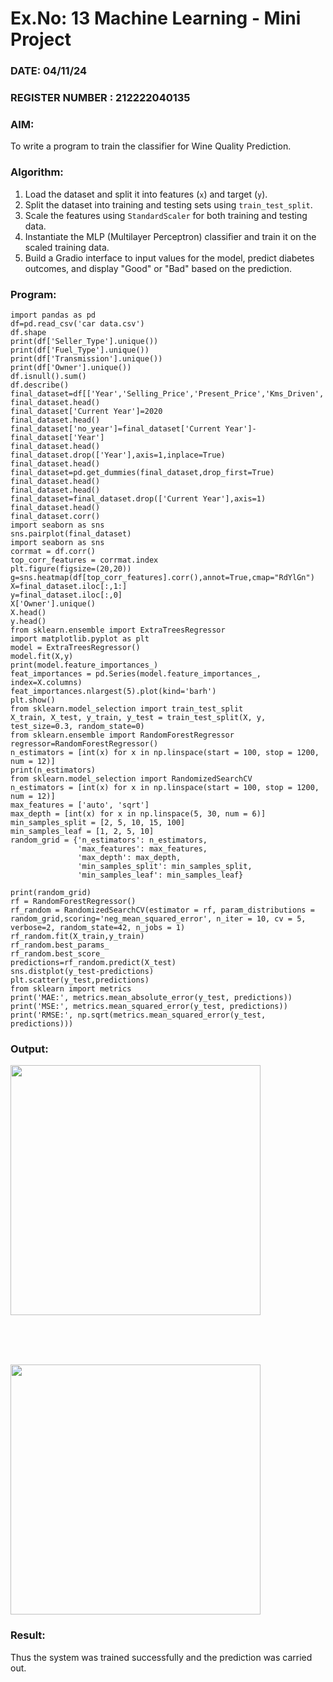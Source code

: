 # Ex.No: 13 Machine Learning - Mini Project  
### DATE: 04/11/24                                                                           
### REGISTER NUMBER : 212222040135

### AIM: 
To write a program to train the classifier for Wine Quality Prediction.
###  Algorithm:
1. Load the dataset and split it into features (`x`) and target (`y`).
2. Split the dataset into training and testing sets using `train_test_split`.
3. Scale the features using `StandardScaler` for both training and testing data.
4. Instantiate the MLP (Multilayer Perceptron) classifier and train it on the scaled training data.
5. Build a Gradio interface to input values for the model, predict diabetes outcomes, and display "Good" or "Bad" based on the prediction.

### Program:
```
import pandas as pd
df=pd.read_csv('car data.csv')
df.shape
print(df['Seller_Type'].unique())
print(df['Fuel_Type'].unique())
print(df['Transmission'].unique())
print(df['Owner'].unique())
df.isnull().sum()
df.describe()
final_dataset=df[['Year','Selling_Price','Present_Price','Kms_Driven','Fuel_Type','Seller_Type','Transmission','Owner']]
final_dataset.head()
final_dataset['Current Year']=2020
final_dataset.head()
final_dataset['no_year']=final_dataset['Current Year']- final_dataset['Year']
final_dataset.head()
final_dataset.drop(['Year'],axis=1,inplace=True)
final_dataset.head()
final_dataset=pd.get_dummies(final_dataset,drop_first=True)
final_dataset.head()
final_dataset.head()
final_dataset=final_dataset.drop(['Current Year'],axis=1)
final_dataset.head()
final_dataset.corr()
import seaborn as sns
sns.pairplot(final_dataset)
import seaborn as sns
corrmat = df.corr()
top_corr_features = corrmat.index
plt.figure(figsize=(20,20))
g=sns.heatmap(df[top_corr_features].corr(),annot=True,cmap="RdYlGn")
X=final_dataset.iloc[:,1:]
y=final_dataset.iloc[:,0]
X['Owner'].unique()
X.head()
y.head()
from sklearn.ensemble import ExtraTreesRegressor
import matplotlib.pyplot as plt
model = ExtraTreesRegressor()
model.fit(X,y)
print(model.feature_importances_)
feat_importances = pd.Series(model.feature_importances_, index=X.columns)
feat_importances.nlargest(5).plot(kind='barh')
plt.show()
from sklearn.model_selection import train_test_split
X_train, X_test, y_train, y_test = train_test_split(X, y, test_size=0.3, random_state=0)
from sklearn.ensemble import RandomForestRegressor
regressor=RandomForestRegressor()
n_estimators = [int(x) for x in np.linspace(start = 100, stop = 1200, num = 12)]
print(n_estimators)
from sklearn.model_selection import RandomizedSearchCV
n_estimators = [int(x) for x in np.linspace(start = 100, stop = 1200, num = 12)]
max_features = ['auto', 'sqrt']
max_depth = [int(x) for x in np.linspace(5, 30, num = 6)]
min_samples_split = [2, 5, 10, 15, 100]
min_samples_leaf = [1, 2, 5, 10]
random_grid = {'n_estimators': n_estimators,
               'max_features': max_features,
               'max_depth': max_depth,
               'min_samples_split': min_samples_split,
               'min_samples_leaf': min_samples_leaf}

print(random_grid)
rf = RandomForestRegressor()
rf_random = RandomizedSearchCV(estimator = rf, param_distributions = random_grid,scoring='neg_mean_squared_error', n_iter = 10, cv = 5, verbose=2, random_state=42, n_jobs = 1)
rf_random.fit(X_train,y_train)
rf_random.best_params_
rf_random.best_score_
predictions=rf_random.predict(X_test)
sns.distplot(y_test-predictions)
plt.scatter(y_test,predictions)
from sklearn import metrics
print('MAE:', metrics.mean_absolute_error(y_test, predictions))
print('MSE:', metrics.mean_squared_error(y_test, predictions))
print('RMSE:', np.sqrt(metrics.mean_squared_error(y_test, predictions)))
```

### Output:
<img src="https://github.com/user-attachments/assets/c885b031-38f5-4861-9a35-08f1c8e43464" height=400>

<br> <br> <br>

<img src="https://github.com/user-attachments/assets/4cc8a4f8-7071-4dbb-acc7-db1f22af06d8" height=400>


### Result:
Thus the system was trained successfully and the prediction was carried out.
